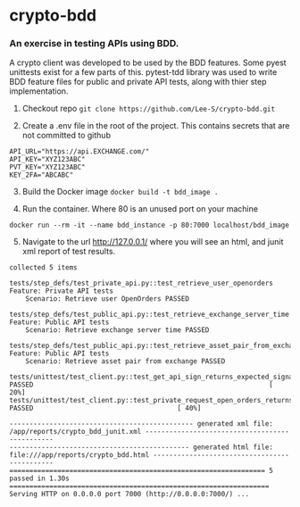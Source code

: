 # crypto-bdd
### An exercise in testing APIs using BDD.

A crypto client was developed to be used by the BDD features.  Some pyest unittests exist for a few parts of this.
pytest-tdd library was used to write BDD feature files for public and private API tests, along with thier step implementation.


1. Checkout repo
`git clone https://github.com/Lee-S/crypto-bdd.git`

2. Create a .env file in the root of the project.  This contains secrets that are not committed to github
```
API_URL="https://api.EXCHANGE.com/"
API_KEY="XYZ123ABC"
PVT_KEY="XYZ123ABC"
KEY_2FA="ABCABC"
```

3. Build the Docker image
`docker build -t bdd_image .`

4. Run the container.  Where 80 is an unused port on your machine
```
docker run --rm -it --name bdd_instance -p 80:7000 localhost/bdd_image
```

5. Navigate to the url http://127.0.0.1/  where you will see an html, and junit xml report of test results.
```
collected 5 items                                                                                                                                  

tests/step_defs/test_private_api.py::test_retrieve_user_openorders 
Feature: Private API tests
    Scenario: Retrieve user OpenOrders PASSED

tests/step_defs/test_public_api.py::test_retrieve_exchange_server_time 
Feature: Public API tests
    Scenario: Retrieve exchange server time PASSED

tests/step_defs/test_public_api.py::test_retrieve_asset_pair_from_exchange 
Feature: Public API tests
    Scenario: Retrieve asset pair from exchange PASSED

tests/unittest/test_client.py::test_get_api_sign_returns_expected_signature PASSED                                                           [ 20%]
tests/unittest/test_client.py::test_private_request_open_orders_returns_no_errors_and_empty_orders PASSED                                    [ 40%]

---------------------------------------------- generated xml file: /app/reports/crypto_bdd_junit.xml -----------------------------------------------
--------------------------------------------- generated html file: file:///app/reports/crypto_bdd.html ---------------------------------------------
================================================================ 5 passed in 1.30s =================================================================
Serving HTTP on 0.0.0.0 port 7000 (http://0.0.0.0:7000/) ...
```

